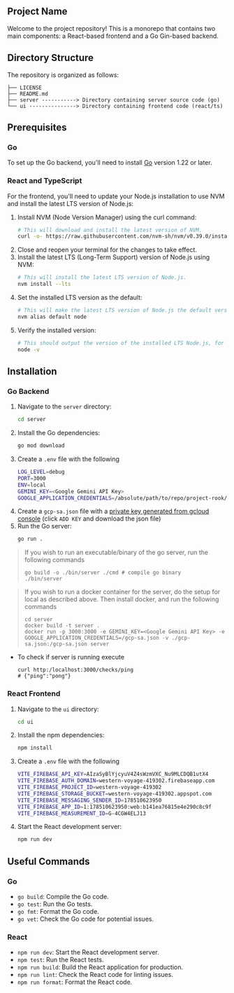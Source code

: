 ## Project Name

Welcome to the project repository! This is a monorepo that contains two main components: a React-based frontend and a Go Gin-based backend.

## Directory Structure

The repository is organized as follows:

```
├── LICENSE
├── README.md
├── server -----------> Directory containing server source code (go)
└── ui ---------------> Directory containing frontend code (react/ts)
```

## Prerequisites

### Go

To set up the Go backend, you'll need to install [Go](https://golang.org/doc/install) version 1.22 or later.

### React and TypeScript

For the frontend, you'll need to update your Node.js installation to use NVM and install the latest LTS version of Node.js:
1. Install NVM (Node Version Manager) using the curl command:
   ```bash
   # This will download and install the latest version of NVM.
   curl -o- https://raw.githubusercontent.com/nvm-sh/nvm/v0.39.0/install.sh | bash
   ```
2. Close and reopen your terminal for the changes to take effect.
3. Install the latest LTS (Long-Term Support) version of Node.js using NVM:
   ```bash
   # This will install the latest LTS version of Node.js.
   nvm install --lts
   ```
4. Set the installed LTS version as the default:
   ```bash
   # This will make the latest LTS version of Node.js the default version used in your environment.
   nvm alias default node
   ```
5. Verify the installed version:
   ```bash
   # This should output the version of the installed LTS Node.js, for example, `v20.11.0`.
   node -v
   ```

## Installation

### Go Backend

1. Navigate to the `server` directory:
   ```bash
   cd server
   ```
2. Install the Go dependencies:
   ```bash
   go mod download
   ```
3. Create a `.env` file with the following
   ```bash
   LOG_LEVEL=debug
   PORT=3000
   ENV=local
   GEMINI_KEY=<Google Gemini API Key>
   GOOGLE_APPLICATION_CREDENTIALS=/absolute/path/to/repo/project-rook/server/gcp-sa.json # Update this path accordingly
   ```
4. Create a `gcp-sa.json` file with a [private key generated from gcloud console](https://console.cloud.google.com/iam-admin/serviceaccounts/details/102126832070335213872/keys?hl=en&project=western-voyage-419302) (click `ADD KEY` and download the json file)
5. Run the Go server:
   ```bash
   go run .
   ```

> If you wish to run an executable/binary of the go server, run the following commands
> ```shell
> go build -o ./bin/server ./cmd # compile go binary
> ./bin/server
> ```

> If you wish to run a docker container for the server, do the setup for local as described above. Then install docker, and run the following commands
> ```shell
> cd server
> docker build -t server .
> docker run -p 3000:3000 -e GEMINI_KEY=<Google Gemini API Key> -e GOOGLE_APPLICATION_CREDENTIALS=/gcp-sa.json -v ./gcp-sa.json:/gcp-sa.json server
> ```

- To check if server is running execute
    ```shell
    curl http:/localhost:3000/checks/ping
    # {"ping":"pong"}
    ```

### React Frontend

1. Navigate to the `ui` directory:
   ```bash
   cd ui
   ```
2. Install the npm dependencies:
   ```bash
   npm install
   ```
3. Create a `.env` file with the following
   ```bash
   VITE_FIREBASE_API_KEY=AIzaSyBlYjcyuV4Z4sWzmVXC_Nu9MLCDQB1utX4
   VITE_FIREBASE_AUTH_DOMAIN=western-voyage-419302.firebaseapp.com
   VITE_FIREBASE_PROJECT_ID=western-voyage-419302
   VITE_FIREBASE_STORAGE_BUCKET=western-voyage-419302.appspot.com
   VITE_FIREBASE_MESSAGING_SENDER_ID=178510623950
   VITE_FIREBASE_APP_ID=1:178510623950:web:b141ea76815e4e290c8c9f
   VITE_FIREBASE_MEASUREMENT_ID=G-4CGW4ELJ13
   ```
4. Start the React development server:
   ```bash
   npm run dev
   ```

## Useful Commands

### Go

- `go build`: Compile the Go code.
- `go test`: Run the Go tests.
- `go fmt`: Format the Go code.
- `go vet`: Check the Go code for potential issues.

### React

- `npm run dev`: Start the React development server.
- `npm test`: Run the React tests.
- `npm run build`: Build the React application for production.
- `npm run lint`: Check the React code for linting issues.
- `npm run format`: Format the React code.
